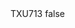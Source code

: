 <?xml version="1.0" encoding="UTF-8"?>
<CustomMetadata xmlns="http://soap.sforce.com/2006/04/metadata">
    <label>TXU713</label>
    <protected>false</protected>
</CustomMetadata>
